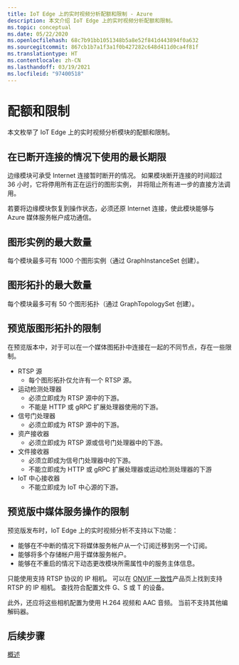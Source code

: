 ```yaml
---
title: IoT Edge 上的实时视频分析配额和限制 - Azure
description: 本文介绍 IoT Edge 上的实时视频分析配额和限制。
ms.topic: conceptual
ms.date: 05/22/2020
ms.openlocfilehash: 68c7b91bb1051348b5a8e52f841d443894f0a632
ms.sourcegitcommit: 867cb1b7a1f3a1f0b427282c648d411d0ca4f81f
ms.translationtype: HT
ms.contentlocale: zh-CN
ms.lasthandoff: 03/19/2021
ms.locfileid: "97400518"
---
```

# <a name="quotas-and-limitations"></a>配额和限制

本文枚举了 IoT Edge 上的实时视频分析模块的配额和限制。

## <a name="maximum-period-of-disconnected-use"></a>在已断开连接的情况下使用的最长期限

边缘模块可承受 Internet 连接暂时断开的情况。 如果模块断开连接的时间超过 36 小时，它将停用所有正在运行的图形实例， 并将阻止所有进一步的直接方法调用。

若要将边缘模块恢复到操作状态，必须还原 Internet 连接，使此模块能够与 Azure 媒体服务帐户成功通信。

## <a name="maximum-number-of-graph-instances"></a>图形实例的最大数量

每个模块最多可有 1000 个图形实例（通过 GraphInstanceSet 创建）。

## <a name="maximum-number-of-graph-topologies"></a>图形拓扑的最大数量

每个模块最多可有 50 个图形拓扑（通过 GraphTopologySet 创建）。

## <a name="limitations-on-graph-topologies-at-preview"></a>预览版图形拓扑的限制

在预览版本中，对于可以在一个媒体图拓扑中连接在一起的不同节点，存在一些限制。

* RTSP 源
   * 每个图形拓扑仅允许有一个 RTSP 源。
* 运动检测处理器
   * 必须立即成为 RTSP 源中的下游。
   * 不能是 HTTP 或 gRPC 扩展处理器使用的下游。
* 信号门处理器
   * 必须立即成为 RTSP 源中的下游。
* 资产接收器 
   * 必须立即成为 RTSP 源或信号门处理器中的下游。
* 文件接收器
   * 必须立即成为信号门处理器中的下游。
   * 不能立即成为 HTTP 或 gRPC 扩展处理器或运动检测处理器的下游
* IoT 中心接收器
   * 不能立即成为 IoT 中心源的下游。

## <a name="limitations-on-media-service-operations-at-preview"></a>预览版中媒体服务操作的限制

预览版发布时，IoT Edge 上的实时视频分析不支持以下功能：

* 能够在不中断的情况下将媒体服务帐户从一个订阅迁移到另一个订阅。
* 能够将多个存储帐户用于媒体服务帐户。
* 能够在不重启的情况下动态更改模块所需属性中的服务主体信息。

只能使用支持 RTSP 协议的 IP 相机。 可以在 [ONVIF 一致性](https://www.onvif.org/conformant-products)产品页上找到支持 RTSP 的 IP 相机。 查找符合配置文件 G、S 或 T 的设备。

此外，还应将这些相机配置为使用 H.264 视频和 AAC 音频。 当前不支持其他编解码器。 

## <a name="next-steps"></a>后续步骤

[概述](overview.md)

